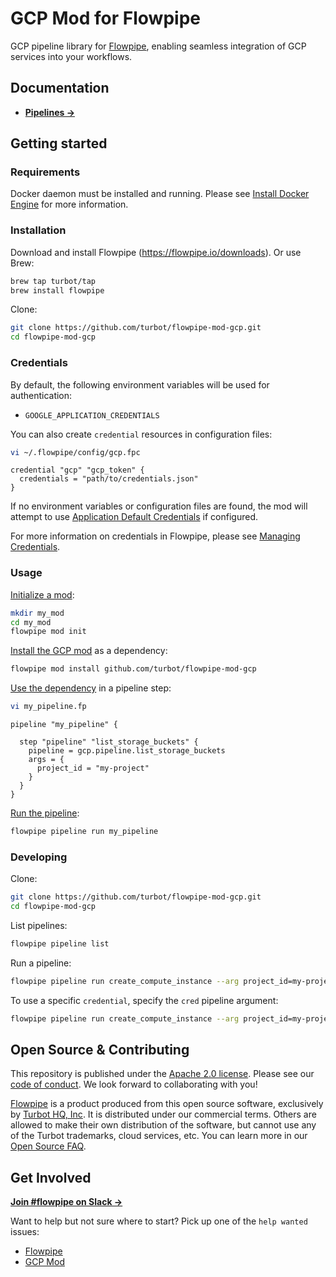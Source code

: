 # GCP Mod for Flowpipe

GCP pipeline library for [Flowpipe](https://flowpipe.io), enabling seamless integration of GCP services into your workflows.

## Documentation

- **[Pipelines →](https://hub.flowpipe.io/mods/turbot/gcp/pipelines)**

## Getting started

### Requirements

Docker daemon must be installed and running. Please see [Install Docker Engine](https://docs.docker.com/engine/install/) for more information.

### Installation

Download and install Flowpipe (https://flowpipe.io/downloads). Or use Brew:

```sh
brew tap turbot/tap
brew install flowpipe
```

Clone:

```sh
git clone https://github.com/turbot/flowpipe-mod-gcp.git
cd flowpipe-mod-gcp
```

### Credentials

By default, the following environment variables will be used for authentication:

- `GOOGLE_APPLICATION_CREDENTIALS`

You can also create `credential` resources in configuration files:

```sh
vi ~/.flowpipe/config/gcp.fpc
```

```hcl
credential "gcp" "gcp_token" {
  credentials = "path/to/credentials.json"
}
```

If no environment variables or configuration files are found, the mod will attempt to use [Application Default Credentials](https://cloud.google.com/docs/authentication/provide-credentials-adc) if configured.

For more information on credentials in Flowpipe, please see [Managing Credentials](https://flowpipe.io/docs/run/credentials).

### Usage

[Initialize a mod](https://flowpipe.io/docs/build/index#initializing-a-mod):

```sh
mkdir my_mod
cd my_mod
flowpipe mod init
```

[Install the GCP mod](https://flowpipe.io/docs/build/mod-dependencies#mod-dependencies) as a dependency:

```sh
flowpipe mod install github.com/turbot/flowpipe-mod-gcp
```

[Use the dependency](https://flowpipe.io/docs/build/write-pipelines/index) in a pipeline step:

```sh
vi my_pipeline.fp
```

```hcl
pipeline "my_pipeline" {

  step "pipeline" "list_storage_buckets" {
    pipeline = gcp.pipeline.list_storage_buckets
    args = {
      project_id = "my-project"
    }
  }
}
```

[Run the pipeline](https://flowpipe.io/docs/run/pipelines):

```sh
flowpipe pipeline run my_pipeline
```

### Developing

Clone:

```sh
git clone https://github.com/turbot/flowpipe-mod-gcp.git
cd flowpipe-mod-gcp
```

List pipelines:

```sh
flowpipe pipeline list
```

Run a pipeline:

```sh
flowpipe pipeline run create_compute_instance --arg project_id=my-project --arg instance_name=i-1234567890abcdef0 --arg machine_type=n1-standard-1 --arg zone=us-central1-a --arg boot_disk_size="10"
```

To use a specific `credential`, specify the `cred` pipeline argument:

```sh
flowpipe pipeline run create_compute_instance --arg project_id=my-project --arg instance_name=i-1234567890abcdef0 --arg cred=gcp_token --arg machine_type=n1-standard-1 --arg zone=us-central1-a --arg boot_disk_size="10"
```

## Open Source & Contributing

This repository is published under the [Apache 2.0 license](https://www.apache.org/licenses/LICENSE-2.0). Please see our [code of conduct](https://github.com/turbot/.github/blob/main/CODE_OF_CONDUCT.md). We look forward to collaborating with you!

[Flowpipe](https://flowpipe.io) is a product produced from this open source software, exclusively by [Turbot HQ, Inc](https://turbot.com). It is distributed under our commercial terms. Others are allowed to make their own distribution of the software, but cannot use any of the Turbot trademarks, cloud services, etc. You can learn more in our [Open Source FAQ](https://turbot.com/open-source).

## Get Involved

**[Join #flowpipe on Slack →](https://flowpipe.io/community/join)**

Want to help but not sure where to start? Pick up one of the `help wanted` issues:

- [Flowpipe](https://github.com/turbot/flowpipe/labels/help%20wanted)
- [GCP Mod](https://github.com/turbot/flowpipe-mod-gcp/labels/help%20wanted)
